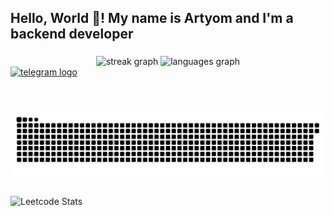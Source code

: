 <h2 align="left">Hello, World 👋! My name is Artyom and I'm a backend developer</h2>

###

<div align="center">
  <img src="https://streak-stats.demolab.com?user=tarasovxx&locale=en&mode=daily&theme=dracula&hide_border=false&border_radius=5" height="150" alt="streak graph"  />
  <img src="https://github-readme-stats.vercel.app/api/top-langs?username=tarasovxx&locale=en&hide_title=false&layout=compact&card_width=320&langs_count=5&theme=dracula&hide_border=false" height="150" alt="languages graph"  />
</div>



<div align="left">
  <a href="https://t.me/tarasovxx" target="_blank">
    <img src="https://img.shields.io/static/v1?message=Telegram&logo=telegram&label=&color=2CA5E0&logoColor=white&labelColor=&style=for-the-badge" height="35" alt="telegram logo"  />
  </a>
</div>


###

<br clear="both">

![snake](output/snake.svg)


###

![Leetcode Stats](https://leetcard.jacoblin.cool/tarasovx?ext=heatmap)

